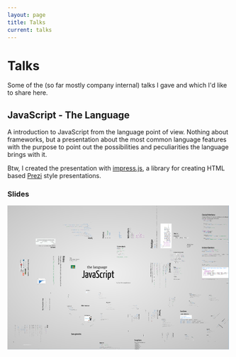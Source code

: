 ```yaml
---
layout: page
title: Talks
current: talks
---
```

# Talks

Some of the (so far mostly company internal) talks I gave and which I'd like to share here.

## JavaScript - The Language
A introduction to JavaScript from the language point of view. Nothing about frameworks, but a presentation about the most common language features with the purpose to point out the possibilities and peculiarities the language brings with it.

Btw, I created the presentation with [impress.js](https://github.com/bartaz/impress.js/), a library for creating HTML based [Prezi](http://prezi.com/) style presentations.

### Slides
[![](/talks/resources/imgs/javascript_thelanguage.png)](/talks/resources/js_lang/index.html)